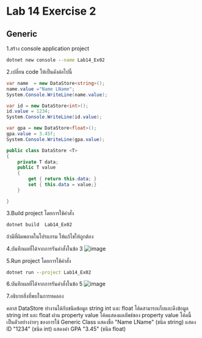 # Lab 14 Exercise 2

## Generic

1.สร้าง console application project

```cmd
dotnet new console --name Lab14_Ex02
```

2.เปลี่ยน code ให้เป็นดังต่อไปนี้

```cs
var name  = new DataStore<string>();
name.value ="Name LName";
System.Console.WriteLine(name.value);

var id = new DataStore<int>();
id.value = 1234;
System.Console.WriteLine(id.value);

var gpa = new DataStore<float>();
gpa.value = 3.45f;
System.Console.WriteLine(gpa.value);  

public class DataStore <T>
{
    private T data;
    public T value
    {
        get { return this.data; }
        set { this.data = value;}
    }

}
```

3.Build project โดยการใช้คำสั่ง

```cmd
dotnet build  Lab14_Ex02
```

ถ้ามีที่ผิดพลาดในโปรแกรม ให้แก้ไขให้ถูกต้อง

4.บันทึกผลที่ได้จากการรันคำสั่งในข้อ 3
![image](https://github.com/AnchisaPhetnoi/03376836-OOP-2566-Lab-14/assets/144197034/c5d1ed35-d464-431e-8e7c-a1daea3c0df3)

5.Run project โดยการใช้คำสั่ง

```cmd
dotnet run --project Lab14_Ex02
```

6.บันทึกผลที่ได้จากการรันคำสั่งในข้อ 5
![image](https://github.com/AnchisaPhetnoi/03376836-OOP-2566-Lab-14/assets/144197034/541ad6f5-4d1c-4d35-b396-cac1f6288607)

7.อธิบายสิ่งที่พบในการทดลอง

คลาส DataStore ทำงานได้กับชนิดข้อมูล string int และ float
โค้ดสามารถเก็บและดึงข้อมูล string int และ float ผ่าน property value
โค้ดแสดงผลลัพธ์ของ property value
โค้ดนี้เป็นตัวอย่างง่ายๆ ของการใช้ Generic Class
แสดงชื่อ "Name LName" (ชนิด string)
แสดง ID "1234" (ชนิด int)
แสดงค่า GPA "3.45" (ชนิด float)

